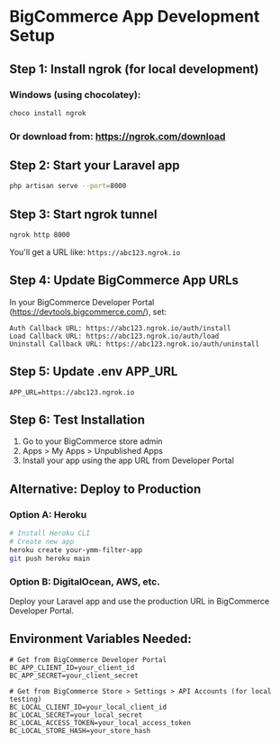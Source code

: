 # BigCommerce App Development Setup

## Step 1: Install ngrok (for local development)

### Windows (using chocolatey):
```powershell
choco install ngrok
```

### Or download from: https://ngrok.com/download

## Step 2: Start your Laravel app
```bash
php artisan serve --port=8000
```

## Step 3: Start ngrok tunnel
```bash
ngrok http 8000
```

You'll get a URL like: `https://abc123.ngrok.io`

## Step 4: Update BigCommerce App URLs

In your BigCommerce Developer Portal (https://devtools.bigcommerce.com/), set:

```
Auth Callback URL: https://abc123.ngrok.io/auth/install
Load Callback URL: https://abc123.ngrok.io/auth/load
Uninstall Callback URL: https://abc123.ngrok.io/auth/uninstall
```

## Step 5: Update .env APP_URL
```
APP_URL=https://abc123.ngrok.io
```

## Step 6: Test Installation

1. Go to your BigCommerce store admin
2. Apps > My Apps > Unpublished Apps
3. Install your app using the app URL from Developer Portal

## Alternative: Deploy to Production

### Option A: Heroku
```bash
# Install Heroku CLI
# Create new app
heroku create your-ymm-filter-app
git push heroku main
```

### Option B: DigitalOcean, AWS, etc.
Deploy your Laravel app and use the production URL in BigCommerce Developer Portal.

## Environment Variables Needed:

```env
# Get from BigCommerce Developer Portal
BC_APP_CLIENT_ID=your_client_id
BC_APP_SECRET=your_client_secret

# Get from BigCommerce Store > Settings > API Accounts (for local testing)
BC_LOCAL_CLIENT_ID=your_local_client_id
BC_LOCAL_SECRET=your_local_secret  
BC_LOCAL_ACCESS_TOKEN=your_local_access_token
BC_LOCAL_STORE_HASH=your_store_hash
```
